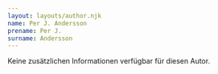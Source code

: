 ```yaml
---
layout: layouts/author.njk
name: Per J. Andersson
prename: Per J.
surname: Andersson
---
```

Keine zusätzlichen Informationen verfügbar für diesen Autor.
